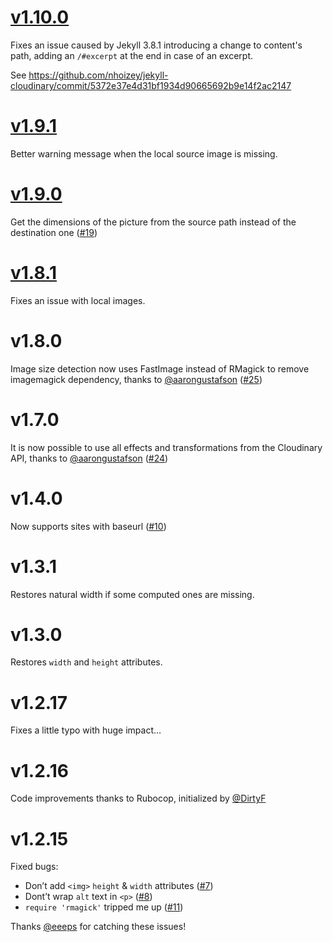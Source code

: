 # [v1.10.0](https://github.com/nhoizey/jekyll-cloudinary/tree/v1.10.0)

Fixes an issue caused by Jekyll 3.8.1 introducing a change to content's path, adding an `/#excerpt` at the end in case of an excerpt.

See https://github.com/nhoizey/jekyll-cloudinary/commit/5372e37e4d31bf1934d90665692b9e14f2ac2147

# [v1.9.1](https://github.com/nhoizey/jekyll-cloudinary/tree/v1.9.1)

Better warning message when the local source image is missing.

# [v1.9.0](https://github.com/nhoizey/jekyll-cloudinary/tree/v1.9.0)

Get the dimensions of the picture from the source path instead of the destination one ([#19](https://github.com/nhoizey/jekyll-cloudinary/issues/19))

# [v1.8.1](https://github.com/nhoizey/jekyll-cloudinary/tree/v1.8.1)

Fixes an issue with local images.

# v1.8.0

Image size detection now uses FastImage instead of RMagick to remove imagemagick dependency, thanks to [@aarongustafson](https://github.com/aarongustafson) ([#25](https://github.com/nhoizey/jekyll-cloudinary/issues/25))

# v1.7.0

It is now possible to use all effects and transformations from the Cloudinary API, thanks to [@aarongustafson](https://github.com/aarongustafson) ([#24](https://github.com/nhoizey/jekyll-cloudinary/issues/24))

# v1.4.0

Now supports sites with baseurl ([#10](https://github.com/nhoizey/jekyll-cloudinary/issues/10))

# v1.3.1

Restores natural width if some computed ones are missing.

# v1.3.0

Restores `width` and `height` attributes.

# v1.2.17

Fixes a little typo with huge impact…

# v1.2.16

Code improvements thanks to Rubocop, initialized by [@DirtyF](https://github.com/DirtyF)

# v1.2.15

Fixed bugs:
- Don’t add `<img>` `height` & `width` attributes ([#7](https://github.com/nhoizey/jekyll-cloudinary/issues/7))
- Dont’t wrap `alt` text in `<p>` ([#8](https://github.com/nhoizey/jekyll-cloudinary/issues/8))
- `require 'rmagick'` tripped me up ([#11](https://github.com/nhoizey/jekyll-cloudinary/issues/11))

Thanks [@eeeps](https://github.com/eeeps) for catching these issues!
